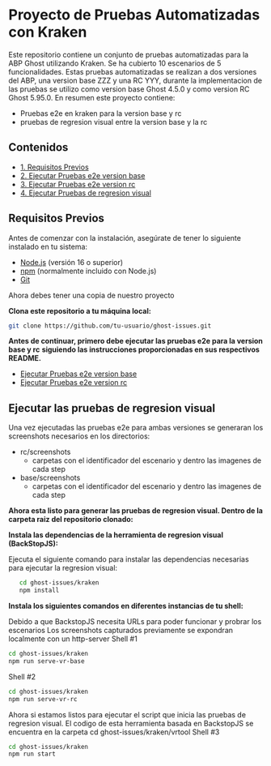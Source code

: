 # Proyecto de Pruebas Automatizadas con Kraken

Este repositorio contiene un conjunto de pruebas automatizadas para la ABP Ghost utilizando Kraken.
Se ha cubierto 10 escenarios de 5 funcionalidades. Estas pruebas automatizadas se realizan a dos versiones
del ABP, una version base ZZZ y una RC YYY, durante la implementacion de las pruebas se utilizo
como version base Ghost 4.5.0 y como version RC Ghost 5.95.0. En resumen este proyecto contiene:

- Pruebas e2e en kraken para la version base y rc
- pruebas de regresion visual entre la version base y la rc 

## Contenidos

- [1. Requisitos Previos](#requisitos-previos)
- [2. Ejecutar Pruebas e2e version base](https://github.com/mateocdev/ghost-issues/blob/master/kraken/base/README.md)
- [3. Ejecutar Pruebas e2e version rc](https://github.com/mateocdev/ghost-issues/blob/master/kraken/rc/README.md)
- [4. Ejecutar Pruebas de regresion visual](#ejecutar-las-pruebas-de-regresion-visual)

## Requisitos Previos

Antes de comenzar con la instalación, asegúrate de tener lo siguiente instalado en tu sistema:

- [Node.js](https://nodejs.org/) (versión 16 o superior)
- [npm](https://www.npmjs.com/) (normalmente incluido con Node.js)
- [Git](https://git-scm.com/)

Ahora debes tener una copia de nuestro proyecto

**Clona este repositorio a tu máquina local:**

   ```bash
   git clone https://github.com/tu-usuario/ghost-issues.git
   ```

**Antes de continuar, primero debe ejecutar las pruebas e2e para la version base y rc**
**siguiendo las instrucciones proporcionadas en sus respectivos README.**

- [Ejecutar Pruebas e2e version base](https://github.com/mateocdev/ghost-issues/blob/master/kraken/base/README.md)
- [Ejecutar Pruebas e2e version rc](https://github.com/mateocdev/ghost-issues/blob/master/kraken/rc/README.md)

## Ejecutar las pruebas de regresion visual
Una vez ejecutadas las pruebas e2e para ambas versiones se generaran los screenshots necesarios en los directorios:
- rc/screenshots
    - carpetas con el identificador del escenario y dentro las imagenes de cada step
- base/screenshots
    - carpetas con el identificador del escenario y dentro las imagenes de cada step

**Ahora esta listo para generar las pruebas de regresion visual. Dentro de la carpeta raiz del repositorio clonado:**


**Instala las dependencias de la herramienta de regresion visual (BackStopJS):**

Ejecuta el siguiente comando para instalar las dependencias necesarias para ejecutar la regresion visual:

```bash
   cd ghost-issues/kraken
   npm install
```

**Instala los siguientes comandos en diferentes instancias de tu shell:**

Debido a que BackstopJS necesita URLs para poder funcionar y probrar los escenarios
Los screenshots capturados previamente se expondran localmente con un http-server
Shell #1
```bash
cd ghost-issues/kraken
npm run serve-vr-base
```

Shell #2
```bash
cd ghost-issues/kraken
npm run serve-vr-rc
```

Ahora si estamos listos para ejecutar el script que inicia las pruebas de regresion visual.
El codigo de esta herramienta basada en BackstopJS se encuentra en la carpeta cd ghost-issues/kraken/vrtool
Shell #3
```bash
cd ghost-issues/kraken
npm run start
```
